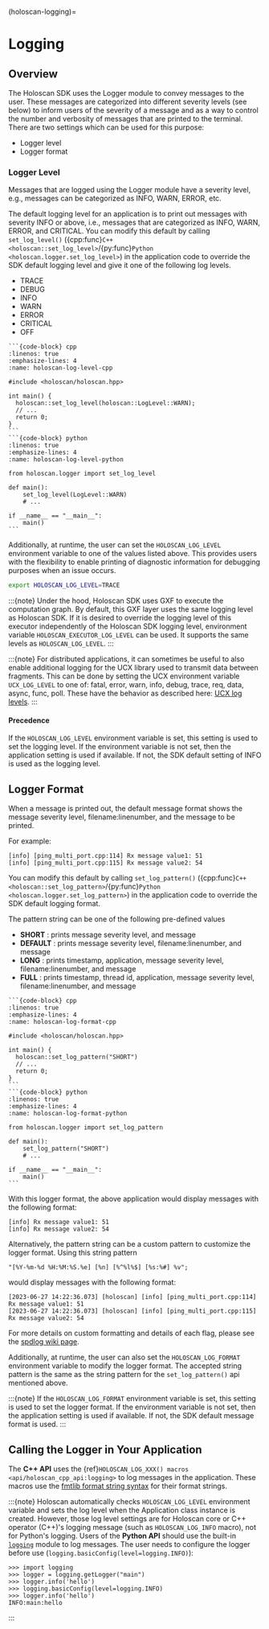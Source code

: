 (holoscan-logging)=
# Logging

## Overview

The Holoscan SDK uses the Logger module to convey messages to the user.  These messages are categorized into different severity levels (see below) to inform users of the
severity of a message and as a way to control the number and verbosity of messages that are printed to the terminal.  There are two settings which can be used for this purpose:

- Logger level
- Logger format


### Logger Level

Messages that are logged using the Logger module have a severity level, e.g., messages can be categorized as INFO, WARN, ERROR, etc.

The default logging level for an application is to print out messages with severity INFO or above, i.e., messages that are categorized as INFO, WARN, ERROR, and CRITICAL.
You can modify this default by calling `set_log_level()` ({cpp:func}`C++ <holoscan::set_log_level>`/{py:func}`Python <holoscan.logger.set_log_level>`) in the application code to override the SDK default logging level and give it one of the following log levels.

- TRACE
- DEBUG
- INFO
- WARN
- ERROR
- CRITICAL
- OFF

````{tab-set-code}
```{code-block} cpp
:linenos: true
:emphasize-lines: 4
:name: holoscan-log-level-cpp

#include <holoscan/holoscan.hpp>

int main() {
  holoscan::set_log_level(holoscan::LogLevel::WARN);
  // ...
  return 0;
}
```
```{code-block} python
:linenos: true
:emphasize-lines: 4
:name: holoscan-log-level-python

from holoscan.logger import set_log_level

def main():
    set_log_level(LogLevel::WARN)
    # ...

if __name__ == "__main__":
    main()
```
````
Additionally, at runtime, the user can set the `HOLOSCAN_LOG_LEVEL` environment variable to one of the values listed above.
This provides users with the flexibility to enable printing of diagnostic information for debugging purposes when
an issue occurs.

```bash
export HOLOSCAN_LOG_LEVEL=TRACE
```
:::{note}
Under the hood, Holoscan SDK uses GXF to execute the computation graph. By default, this GXF layer uses the same logging level as Holoscan SDK. If it is desired to override the logging level of this executor independently of the Holoscan SDK logging level, environment variable `HOLOSCAN_EXECUTOR_LOG_LEVEL` can be used. It supports the same levels as `HOLOSCAN_LOG_LEVEL`.
:::

:::{note}
For distributed applications, it can sometimes be useful to also enable additional logging for the UCX library used to transmit data between fragments. This can be done by setting the UCX environment variable `UCX_LOG_LEVEL` to one of: fatal, error, warn, info, debug, trace, req, data, async, func, poll. These have the behavior as described here: [UCX log levels](https://github.com/openucx/ucx/blob/v1.14.0/src/ucs/config/types.h#L16C1-L31).
:::

#### Precedence
If the `HOLOSCAN_LOG_LEVEL` environment variable is set, this setting is used to set the logging level.  If the
environment variable is not set, then the application setting is used if available.  If not, the SDK default setting
of INFO is used as the logging level.

## Logger Format

When a message is printed out, the default message format shows the message severity level, filename:linenumber, and
the message to be printed.

For example:
```
[info] [ping_multi_port.cpp:114] Rx message value1: 51
[info] [ping_multi_port.cpp:115] Rx message value2: 54
```

You can modify this default by calling `set_log_pattern()` ({cpp:func}`C++ <holoscan::set_log_pattern>`/{py:func}`Python <holoscan.logger.set_log_pattern>`) in the application code to override the SDK default logging format.

The pattern string can be one of the following pre-defined values

- **SHORT**    :  prints message severity level, and message
- **DEFAULT**  :  prints message severity level, filename:linenumber, and message
- **LONG**     :  prints timestamp, application, message severity level, filename:linenumber, and message
- **FULL**     :  prints timestamp, thread id, application, message severity level, filename:linenumber, and message

````{tab-set-code}
```{code-block} cpp
:linenos: true
:emphasize-lines: 4
:name: holoscan-log-format-cpp

#include <holoscan/holoscan.hpp>

int main() {
  holoscan::set_log_pattern("SHORT")
  // ...
  return 0;
}
```
```{code-block} python
:linenos: true
:emphasize-lines: 4
:name: holoscan-log-format-python

from holoscan.logger import set_log_pattern

def main():
    set_log_pattern("SHORT")
    # ...

if __name__ == "__main__":
    main()
```
````
With this logger format, the above application would display messages with the following format:
```
[info] Rx message value1: 51
[info] Rx message value2: 54
```
Alternatively, the pattern string can be a custom pattern to customize the logger format.  Using this string pattern
```
"[%Y-%m-%d %H:%M:%S.%e] [%n] [%^%l%$] [%s:%#] %v";
```

would display messages with the following format:
```
[2023-06-27 14:22:36.073] [holoscan] [info] [ping_multi_port.cpp:114] Rx message value1: 51
[2023-06-27 14:22:36.073] [holoscan] [info] [ping_multi_port.cpp:115] Rx message value2: 54
```

For more details on custom formatting and details of each flag, please see the [spdlog wiki page](https://github.com/gabime/spdlog/wiki/3.-Custom-formatting#pattern-flags).

Additionally, at runtime, the user can also set the `HOLOSCAN_LOG_FORMAT` environment variable to modify the logger format.  The accepted string pattern is the same as the string pattern for
the `set_log_pattern()` api mentioned above.

:::{note}
If the `HOLOSCAN_LOG_FORMAT` environment variable is set, this setting is used to set the logger format.  If the environment variable is not set, then the application setting is used if available.  If not, the SDK default message format is used.
:::

## Calling the Logger in Your Application

The **C++ API** uses the {ref}`HOLOSCAN_LOG_XXX() macros <api/holoscan_cpp_api:logging>` to log messages in the application. These macros use the [fmtlib format string syntax](https://fmt.dev/latest/syntax.html) for their format strings.


:::{note}
Holoscan automatically checks `HOLOSCAN_LOG_LEVEL` environment variable and sets the log level when the Application class instance is created.
However, those log level settings are for Holoscan core or C++ operator (C++)'s logging message (such as `HOLOSCAN_LOG_INFO` macro), not for Python's logging. Users of the **Python API** should use the built-in [`logging`](https://docs.python.org/3/howto/logging.html) module to log messages.
The user needs to configure the logger before use (`logging.basicConfig(level=logging.INFO)`):

```
>>> import logging
>>> logger = logging.getLogger("main")
>>> logger.info('hello')
>>> logging.basicConfig(level=logging.INFO)
>>> logger.info('hello')
INFO:main:hello
```
:::